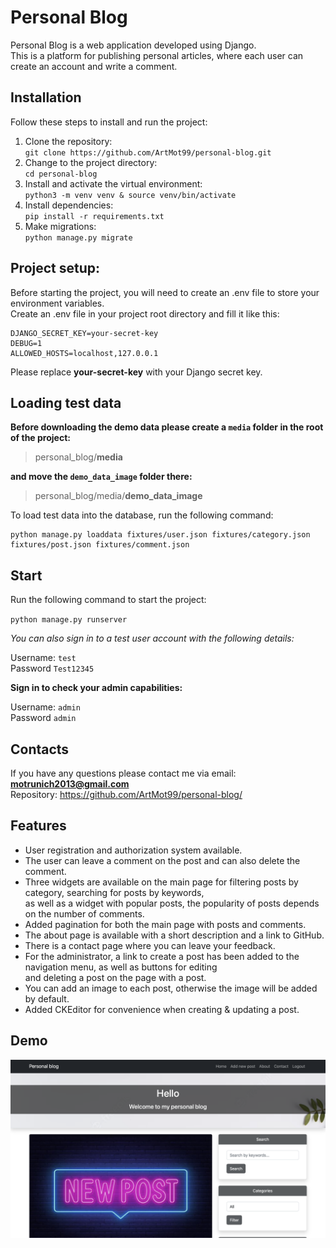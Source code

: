 # Personal Blog

Personal Blog is a web application developed using Django.\
This is a platform for publishing personal articles, where each user can create an account and write a comment.


## Installation

Follow these steps to install and run the project:

1. Clone the repository:\
` git clone https://github.com/ArtMot99/personal-blog.git `
2. Change to the project directory:\
` cd personal-blog `
3. Install and activate the virtual environment:\
` python3 -m venv venv & source venv/bin/activate `
4. Install dependencies:\
` pip install -r requirements.txt `
5. Make migrations:\
` python manage.py migrate `


## Project setup:

Before starting the project, you will need to create an .env file to store your environment variables.\
Create an .env file in your project root directory and fill it like this:

```
DJANGO_SECRET_KEY=your-secret-key
DEBUG=1
ALLOWED_HOSTS=localhost,127.0.0.1
```

Please replace **your-secret-key** with your Django secret key.


## Loading test data

**Before downloading the demo data please create a `media` folder in the root of the project:**
> personal_blog/**media**

**and move the `demo_data_image` folder there:**
> personal_blog/media/**demo_data_image**

To load test data into the database, run the following command:
```
python manage.py loaddata fixtures/user.json fixtures/category.json fixtures/post.json fixtures/comment.json
```


## Start

Run the following command to start the project:

` python manage.py runserver  `

*You can also sign in to a test user account with the following details:*

Username: `test`\
Password `Test12345`

**Sign in to check your admin capabilities:**

Username: `admin`\
Password `admin`


## Contacts

If you have any questions please contact me via email: **motrunich2013@gmail.com**\
Repository: https://github.com/ArtMot99/personal-blog/


## Features

* User registration and authorization system available.
* The user can leave a comment on the post and can also delete the comment.
* Three widgets are available on the main page for filtering posts by category, searching for posts by keywords,\
as well as a widget with popular posts, the popularity of posts depends on the number of comments.
* Added pagination for both the main page with posts and comments.
* The about page is available with a short description and a link to GitHub.
* There is a contact page where you can leave your feedback.
* For the administrator, a link to create a post has been added to the navigation menu, as well as buttons for editing\
and deleting a post on the page with a post.
* You can add an image to each post, otherwise the image will be added by default.
* Added CKEditor for convenience when creating & updating a post.


## Demo

![Website interface](demo.png)
